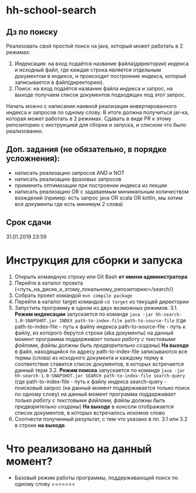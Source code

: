 # hh-school-search
## Дз по поиску 

Реализовать свой простой поиск на java, который может работать в 2 режимах: 

1. Индексация: на вход подаётся название файла(директории) индекса и исходный файл, где каждая строка является отдельным документом в индексе, и происходит построение индекса, который записывается в файл(директорию). 
2. Поиск: на вход подаётся название файла индекса и запрос, на выходе получаем список документов подходящих под этот запрос.

Начать можно с написания наивной реализации инвертированного индекса и запросов по одному слову. В итоге должна получиться jar-ка, которая может работать в 2 режимах. Сдавать в виде PR к этому репозиторию с инструкцией для сборки и запуска, и списком что было реализованно. 

## Доп. задания (не обязательно, в порядке усложнения): 
* написать реализацию запросов AND и NOT
* написать реализацию фразовых запросов
* применить оптимизации при построении индекса из лекции
* написать реализацию OR с задаваемым минимальным количеством вхождений (пример: есть запрос java OR scala OR kotlin, мы хотим все документы где есть минимум 2 слова)

## Срок сдачи

31.01.2019 23:59

# Инструкция для сборки и запуска
1. Открыть командную строку или Git Bash **от имени администратора**
2. Перейти в каталог проекта (<путь_на_диске_к_этому_локальному_репозиторию>/search/)
3. Собрать проект командой `mvn compile package`
4. Перейти в каталог target командой `cd target` из текущей директории
5. Запустить программу в одном из двух возможных режимов:
    3.1. **Режим индексации** запускается по команде `java -jar hh-search-1.0-SNAPSHOT.jar INDEX path-to-index-file path-to-source-file` (где path-to-index-file - путь к файлу индекса
    path-to-source-file - путь к файлу, из которого берутся строки (aka документы)
    на данный момент программа *поддерживает только работу с текстовыми файлами, файлы должны быть предварительно созданы*)
    **На выходе** в файл, находящийся по адресу path-to-index-file записываются все термы (слова) из исходного документа и каждому терму в соответствие ставится список документов, в которых встречается данный терм
    3.2. **Режим поиска** запускается по команде `java -jar hh-search-1.0-SNAPSHOT.jar SEARCH path-to-index-file search-query` (где 
    path-to-index-file - путь к файлу индекса
    search-query - поисковый запрос (на данный момент поддерживается только поиск по одному слову)
    на данный момент программа *поддерживает только работу с текстовыми файлами, файлы должны быть предварительно созданы*)
    **На выходе** в консоли отображается список документов, в которых встречалось искомое слово
6. Соотнести полученный результат, с тем что указано в пп. 3.1 или 3.2 в строке **на выходе**.

# Что реализовано на данный момент?
* Базовый режим работы программы, поддерживающий поиск по одному слову
=======

